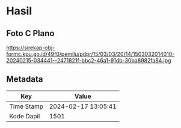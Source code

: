 # Hasil

## Foto C Plano

https://sirekap-obj-formc.kpu.go.id/49f0/pemilu/pdpr/15/03/03/20/14/1503032014010-20240215-034441--2471821f-bbc2-46a1-91db-30ba8982fa84.jpg


## Metadata

| Key        | Value               |
| ---------- | ------------------- |
| Time Stamp | 2024-02-17 13:05:41 |
| Kode Dapil | 1501                |



